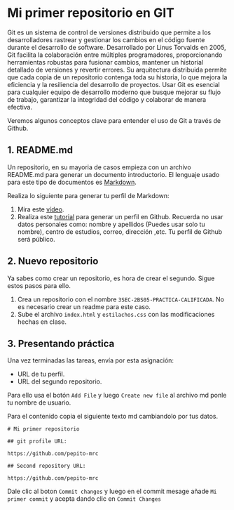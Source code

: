 # Mi primer repositorio en GIT

Git es un sistema de control de versiones distribuido que permite a los desarrolladores rastrear y gestionar los cambios en el código fuente durante el desarrollo de software. Desarrollado por Linus Torvalds en 2005, Git facilita la colaboración entre múltiples programadores, proporcionando herramientas robustas para fusionar cambios, mantener un historial detallado de versiones y revertir errores. Su arquitectura distribuida permite que cada copia de un repositorio contenga toda su historia, lo que mejora la eficiencia y la resiliencia del desarrollo de proyectos. Usar Git es esencial para cualquier equipo de desarrollo moderno que busque mejorar su flujo de trabajo, garantizar la integridad del código y colaborar de manera efectiva.

Veremos algunos conceptos clave para entender el uso de Git a través de Github.

## 1. README.md

Un repositorio, en su mayoria de casos empieza con un archivo README.md para generar un documento introductorio. El lenguaje usado para este tipo de documentos es [Markdown](https://docs.github.com/es/get-started/writing-on-github/getting-started-with-writing-and-formatting-on-github/basic-writing-and-formatting-syntax). 

Realiza lo siguiente para generar tu perfil de Markdown:

1. Mira este [vídeo](https://www.youtube.com/watch?v=Rw887TSEQz0).
2. Realiza este [tutorial](https://yushi95.medium.com/how-to-create-a-beautiful-readme-for-your-github-profile-36957caa711c) para generar un perfil en Github. Recuerda no usar datos personales como: nombre y apellidos (Puedes usar solo tu nombre), centro de estudios, correo, dirección ,etc. Tu perfil de Github será público.

## 2. Nuevo repositorio

Ya sabes como crear un repositorio, es hora de crear el segundo. Sigue estos pasos para ello.

1. Crea un repositorio con el nombre `3SEC-2BS05-PRACTICA-CALIFICADA`. No es necesario crear un readme para este caso.
2. Sube el archivo `index.html` y `estilachos.css` con las modificaciones hechas en clase.

## 3. Presentando práctica

Una vez terminadas las tareas, envía por esta asignación:

- URL de tu perfil.
- URL del segundo repositorio.

Para ello usa el botón `Add File` y luego `Create new file` al archivo md ponle tu nombre de usuario.

Para el contenido copia el siguiente texto md cambiandolo por tus datos.

```
# Mi primer repositorio

## git profile URL:

https://github.com/pepito-mrc

## Second repository URL:

https://github.com/pepito-mrc

```

Dale clic al boton `Commit changes` y luego en el commit mesage añade `Mi primer commit` y acepta dando clic en `Commit Changes`




